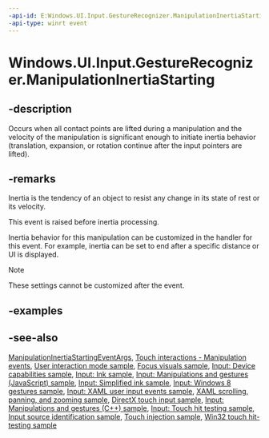 ```yaml
---
-api-id: E:Windows.UI.Input.GestureRecognizer.ManipulationInertiaStarting
-api-type: winrt event
---
```


<!-- Event syntax
public event Windows.Foundation.TypedEventHandler ManipulationInertiaStarting<Windows.UI.Input.GestureRecognizer,  Windows.UI.Input.ManipulationInertiaStartingEventArgs>
-->

# Windows.UI.Input.GestureRecognizer.ManipulationInertiaStarting

## -description
Occurs when all contact points are lifted during a manipulation and the velocity of the manipulation is significant enough to initiate inertia behavior (translation, expansion, or rotation continue after the input pointers are lifted).

## -remarks
Inertia is the tendency of an object to resist any change in its state of rest or its velocity.

This event is raised before inertia processing.

Inertia behavior for this manipulation can be customized in the handler for this event. For example, inertia can be set to end after a specific distance or UI is displayed.

> [!NOTE]
> These settings cannot be customized after the event.



## -examples

## -see-also
[ManipulationInertiaStartingEventArgs](manipulationinertiastartingeventargs.md), [Touch interactions - Manipulation events](https://docs.microsoft.com/windows/uwp/design/input/touch-interactions#manipulation-events), [User interaction mode sample](https://github.com/Microsoft/Windows-universal-samples/tree/master/Samples/UserInteractionMode), [Focus visuals sample](https://go.microsoft.com/fwlink/p/?LinkID=619895), [Input: Device capabilities sample](https://go.microsoft.com/fwlink/p/?linkid=231530), [Input: Ink sample](https://go.microsoft.com/fwlink/p/?linkid=231622), [Input: Manipulations and gestures (JavaScript) sample](https://go.microsoft.com/fwlink/p/?linkid=231638), [Input: Simplified ink  sample](https://go.microsoft.com/fwlink/p/?linkid=246570), [Input: Windows 8 gestures sample](https://go.microsoft.com/fwlink/p/?LinkId=264995), [Input: XAML user input events sample](https://go.microsoft.com/fwlink/p/?linkid=226855), [XAML scrolling, panning, and zooming sample](https://go.microsoft.com/fwlink/p/?linkid=251717), [DirectX touch input sample](https://go.microsoft.com/fwlink/p/?LinkID=231627), [Input: Manipulations and gestures (C++) sample](https://go.microsoft.com/fwlink/p/?linkid=231605), [Input: Touch hit testing sample](https://go.microsoft.com/fwlink/p/?linkid=231590), [Input source identification sample](https://go.microsoft.com/fwlink/p/?LinkID=267908), [Touch injection sample](https://go.microsoft.com/fwlink/p/?LinkID=267906), [Win32 touch hit-testing sample](https://go.microsoft.com/fwlink/p/?LinkID=267915)
